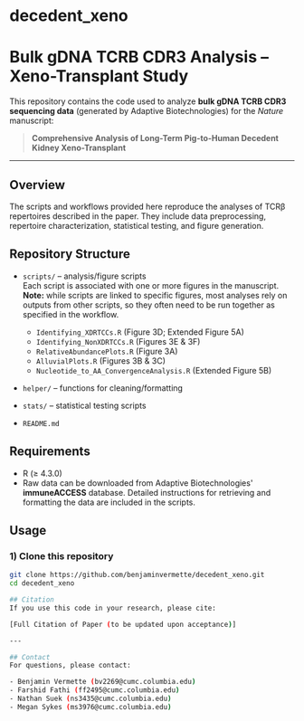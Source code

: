 # decedent_xeno
# Bulk gDNA TCRB CDR3 Analysis – Xeno-Transplant Study

This repository contains the code used to analyze **bulk gDNA TCRB CDR3 sequencing data** (generated by Adaptive Biotechnologies) for the *Nature* manuscript:

> **Comprehensive Analysis of Long-Term Pig-to-Human Decedent Kidney Xeno-Transplant**

---

## Overview
The scripts and workflows provided here reproduce the analyses of TCRβ repertoires described in the paper. They include data preprocessing, repertoire characterization, statistical testing, and figure generation.

## Repository Structure
- `scripts/` – analysis/figure scripts  
  Each script is associated with one or more figures in the manuscript.  
  **Note:** while scripts are linked to specific figures, most analyses rely on outputs from other scripts, so they often need to be run together as specified in the workflow.  

  - `Identifying_XDRTCCs.R` (Figure 3D; Extended Figure 5A)
  - `Identifying_NonXDRTCCs.R` (Figures 3E & 3F)
  - `RelativeAbundancePlots.R` (Figure 3A)
  - `AlluvialPlots.R` (Figures 3B & 3C)
  - `Nucleotide_to_AA_ConvergenceAnalysis.R` (Extended Figure 5B)
- `helper/` – functions for cleaning/formatting
- `stats/` – statistical testing scripts
- `README.md`


## Requirements
- R (≥ 4.3.0)
- Raw data can be downloaded from Adaptive Biotechnologies' **immuneACCESS** database. Detailed instructions for retrieving and formatting the data are included in the scripts.

## Usage

### 1) Clone this repository
```bash
git clone https://github.com/benjaminvermette/decedent_xeno.git
cd decedent_xeno

## Citation
If you use this code in your research, please cite:  

[Full Citation of Paper (to be updated upon acceptance)]

---

## Contact
For questions, please contact:  

- Benjamin Vermette (bv2269@cumc.columbia.edu)  
- Farshid Fathi (ff2495@cumc.columbia.edu)  
- Nathan Suek (ns3435@cumc.columbia.edu)
- Megan Sykes (ms3976@cumc.columbia.edu)
